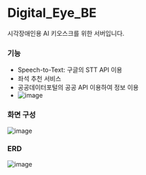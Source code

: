 # Digital_Eye_BE

시각장애인용 AI 키오스크를 위한 서버입니다.


### 기능
- Speech-to-Text: 구글의 STT API 이용
- 좌석 추천 서비스
- 공공데이터포털의 공공 API 이용하여 정보 이용
- ![image](https://github.com/user-attachments/assets/b504302f-37df-4cb8-a67d-05ac2ca97e63)

### 화면 구성
![image](https://github.com/user-attachments/assets/77975102-2e3c-4707-aaaf-8fcedc955b0c)
### ERD
![image](https://github.com/user-attachments/assets/232f2eb6-c201-4073-aaae-57427ec5a3a7)
